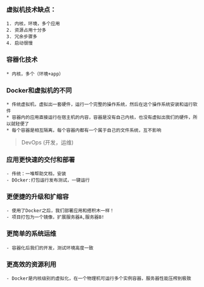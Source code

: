 ### 虚拟机技术缺点：
	1. 内核，环境，多个应用
	2. 资源占用十分多
	3. 冗余步骤多
	4. 启动很慢
### 容器化技术
	* 内核，多个（环境+app）
### Docker和虚拟机的不同
	* 传统虚拟机，虚拟出一套硬件，运行一个完整的操作系统，然后在这个操作系统安装和运行软件
	* 容器内的应用直接运行在宿主机的内容，容器是没有自己内核，也没有虚拟出我们的硬件，所以就轻便了
	* 每个容器是相互隔离，每个容器内都有一个属于自己的文件系统，互不影响

> DevOps (开发，运维)

### 应用更快速的交付和部署
	- 传统：一堆帮助文档，安装
	- DOcker:打包运行发布测试，一键运行

### 更便捷的升级和扩缩容
	- 使用了Docker之后，我们部署应用和搭积木一样！
	- 项目打包为一个镜像，扩展服务器A,服务器B!

### 更简单的系统运维
	- 容器化后我们的开发，测试环境高度一致

### 更高效的资源利用
	- Docker是内核级别的虚拟化，在一个物理机可运行多个实例容器，服务器性能压榨到极致